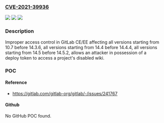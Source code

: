 ### [CVE-2021-39936](https://cve.mitre.org/cgi-bin/cvename.cgi?name=CVE-2021-39936)
![](https://img.shields.io/static/v1?label=Product&message=GitLab&color=blue)
![](https://img.shields.io/static/v1?label=Version&message=n%2Fa&color=blue)
![](https://img.shields.io/static/v1?label=Vulnerability&message=Improper%20access%20control%20in%20GitLab&color=brighgreen)

### Description

Improper access control in GitLab CE/EE affecting all versions starting from 10.7 before 14.3.6, all versions starting from 14.4 before 14.4.4, all versions starting from 14.5 before 14.5.2, allows an attacker in possession of a deploy token to access a project's disabled wiki.

### POC

#### Reference
- https://gitlab.com/gitlab-org/gitlab/-/issues/241767

#### Github
No GitHub POC found.

